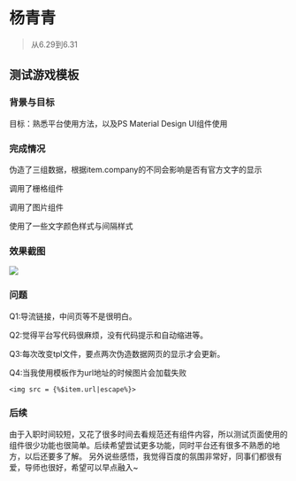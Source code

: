 # 杨青青

> 从6.29到6.31

## 测试游戏模板

### 背景与目标

目标：熟悉平台使用方法，以及PS Material Design UI组件使用

### 完成情况

伪造了三组数据，根据item.company的不同会影响是否有官方文字的显示


调用了栅格组件


调用了图片组件


使用了一些文字颜色样式与间隔样式

### 效果截图

![](http://ww2.sinaimg.cn/mw690/891a8afbjw1f5e726mjrdj209y0b6jsl.jpg)

### 问题

Q1:导流链接，中间页等不是很明白。

Q2:觉得平台写代码很麻烦，没有代码提示和自动缩进等。

Q3:每次改变tpl文件，要点两次伪造数据网页的显示才会更新。

Q4:当我使用模板作为url地址的时候图片会加载失败

	<img src = {%$item.url|escape%}>
	
### 后续

由于入职时间较短，又花了很多时间去看规范还有组件内容，所以测试页面使用的组件很少功能也很简单。后续希望尝试更多功能，同时平台还有很多不熟悉的地方，以后还要多了解。
另外说些感悟，我觉得百度的氛围非常好，同事们都很有爱，导师也很好，希望可以早点融入~
